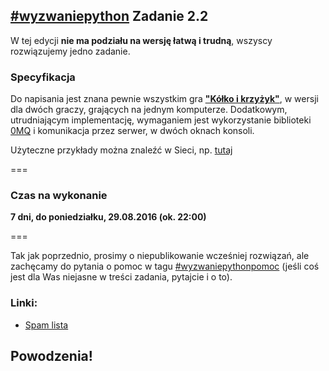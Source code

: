 ## [\#wyzwaniepython](http://www.wykop.pl/tag/wyzwaniepython/) Zadanie 2.2

W tej edycji **nie ma podziału na wersję łatwą i trudną**, wszyscy rozwiązujemy jedno zadanie.

### Specyfikacja
Do napisania jest znana pewnie wszystkim gra [**"Kółko i krzyżyk"**](https://pl.wikipedia.org/wiki/K%C3%B3%C5%82ko_i_krzy%C5%BCyk),
w wersji dla dwóch graczy, grających na jednym komputerze. Dodatkowym, utrudniającym implementację, wymaganiem jest
wykorzystanie biblioteki [0MQ](http://zeromq.org/) i komunikacja przez serwer, w dwóch oknach konsoli.

Użyteczne przykłady można znaleźć w Sieci, np. [tutaj](https://www.digitalocean.com/community/tutorials/how-to-work-with-the-zeromq-messaging-library)

===

### Czas na wykonanie
**7 dni, do poniedziałku, 29.08.2016 (ok. 22:00)**

===

Tak jak poprzednio, prosimy o niepublikowanie wcześniej rozwiązań, ale
zachęcamy do pytania o pomoc w tagu [#wyzwaniepythonpomoc](http://www.wykop.pl/tag/wyzwaniepythonpomoc/)
(jeśli coś jest dla Was niejasne w treści zadania, pytajcie i o to).

### Linki:
* [Spam lista](http://mirkolisty.pvu.pl/list/qIRpnpHg3WM8YOv5)

## Powodzenia!

